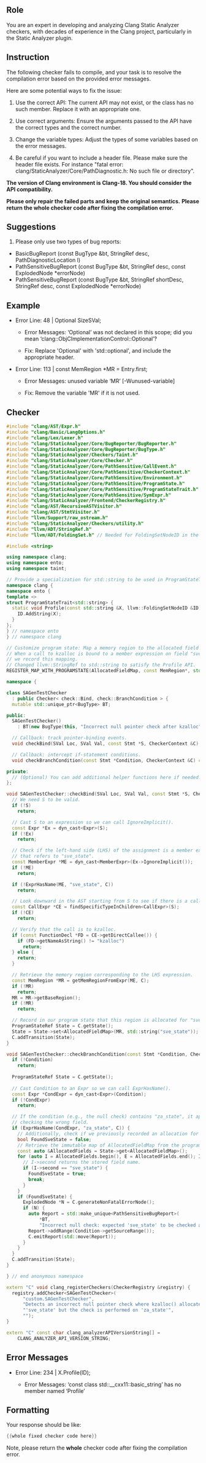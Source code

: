 ## Role

You are an expert in developing and analyzing Clang Static Analyzer checkers, with decades of experience in the Clang project, particularly in the Static Analyzer plugin.

## Instruction

The following checker fails to compile, and your task is to resolve the compilation error based on the provided error messages.

Here are some potential ways to fix the issue:

1. Use the correct API: The current API may not exist, or the class has no such member. Replace it with an appropriate one.

2. Use correct arguments: Ensure the arguments passed to the API have the correct types and the correct number.

3. Change the variable types: Adjust the types of some variables based on the error messages.

4. Be careful if you want to include a header file. Please make sure the header file exists. For instance "fatal error: clang/StaticAnalyzer/Core/PathDiagnostic.h: No such file or directory".

**The version of Clang environment is Clang-18. You should consider the API compatibility.**

**Please only repair the failed parts and keep the original semantics.**
**Please return the whole checker code after fixing the compilation error.**

## Suggestions

1. Please only use two types of bug reports:
  - BasicBugReport (const BugType &bt, StringRef desc, PathDiagnosticLocation l)
  - PathSensitiveBugReport (const BugType &bt, StringRef desc, const ExplodedNode *errorNode)
  - PathSensitiveBugReport (const BugType &bt, StringRef shortDesc, StringRef desc, const ExplodedNode *errorNode)

## Example

- Error Line: 48 |   Optional<DefinedOrUnknownSVal> SizeSVal; 

  - Error Messages: ‘Optional’ was not declared in this scope; did you mean ‘clang::ObjCImplementationControl::Optional’? 

  - Fix: Replace 'Optional<DefinedOrUnknownSVal>' with 'std::optional<DefinedOrUnknownSVal>', and include the appropriate header. 

- Error Line: 113 |     const MemRegion *MR = Entry.first;

    - Error Messages: unused variable ‘MR’ [-Wunused-variable]

    - Fix: Remove the variable 'MR' if it is not used.

## Checker

```cpp
#include "clang/AST/Expr.h"
#include "clang/Basic/LangOptions.h"
#include "clang/Lex/Lexer.h"
#include "clang/StaticAnalyzer/Core/BugReporter/BugReporter.h"
#include "clang/StaticAnalyzer/Core/BugReporter/BugType.h"
#include "clang/StaticAnalyzer/Checkers/Taint.h"
#include "clang/StaticAnalyzer/Core/Checker.h"
#include "clang/StaticAnalyzer/Core/PathSensitive/CallEvent.h"
#include "clang/StaticAnalyzer/Core/PathSensitive/CheckerContext.h"
#include "clang/StaticAnalyzer/Core/PathSensitive/Environment.h"
#include "clang/StaticAnalyzer/Core/PathSensitive/ProgramState.h"
#include "clang/StaticAnalyzer/Core/PathSensitive/ProgramStateTrait.h"
#include "clang/StaticAnalyzer/Core/PathSensitive/SymExpr.h"
#include "clang/StaticAnalyzer/Frontend/CheckerRegistry.h"
#include "clang/AST/RecursiveASTVisitor.h"
#include "clang/AST/StmtVisitor.h"
#include "llvm/Support/raw_ostream.h"
#include "clang/StaticAnalyzer/Checkers/utility.h"
#include "llvm/ADT/StringRef.h"
#include "llvm/ADT/FoldingSet.h" // Needed for FoldingSetNodeID in the Profile function.

#include <string>

using namespace clang;
using namespace ento;
using namespace taint;

// Provide a specialization for std::string to be used in ProgramStateTrait.
namespace clang {
namespace ento {
template <>
struct ProgramStateTrait<std::string> {
  static void Profile(const std::string &X, llvm::FoldingSetNodeID &ID) {
    ID.AddString(X);
  }
};
} // namespace ento
} // namespace clang

// Customize program state: Map a memory region to the allocated field name.
// When a call to kzalloc is bound to a member expression on field "sve_state",
// we record this mapping.
// Changed llvm::StringRef to std::string to satisfy the Profile API.
REGISTER_MAP_WITH_PROGRAMSTATE(AllocatedFieldMap, const MemRegion*, std::string)

namespace {

class SAGenTestChecker 
  : public Checker< check::Bind, check::BranchCondition > {
  mutable std::unique_ptr<BugType> BT;

public:
  SAGenTestChecker() 
    : BT(new BugType(this, "Incorrect null pointer check after kzalloc")) {}

  // Callback: track pointer-binding events.
  void checkBind(SVal Loc, SVal Val, const Stmt *S, CheckerContext &C) const;

  // Callback: intercept if-statement conditions.
  void checkBranchCondition(const Stmt *Condition, CheckerContext &C) const;

private:
  // (Optional) You can add additional helper functions here if needed.
};

void SAGenTestChecker::checkBind(SVal Loc, SVal Val, const Stmt *S, CheckerContext &C) const {
  // We need S to be valid.
  if (!S)
    return;

  // Cast S to an expression so we can call IgnoreImplicit().
  const Expr *Ex = dyn_cast<Expr>(S);
  if (!Ex)
    return;

  // Check if the left-hand side (LHS) of the assignment is a member expression
  // that refers to "sve_state".
  const MemberExpr *ME = dyn_cast<MemberExpr>(Ex->IgnoreImplicit());
  if (!ME)
    return;

  if (!ExprHasName(ME, "sve_state", C))
    return;

  // Look downward in the AST starting from S to see if there is a call expression.
  const CallExpr *CE = findSpecificTypeInChildren<CallExpr>(S);
  if (!CE)
    return;

  // Verify that the call is to kzalloc.
  if (const FunctionDecl *FD = CE->getDirectCallee()) {
    if (FD->getNameAsString() != "kzalloc")
      return;
  } else {
    return;
  }

  // Retrieve the memory region corresponding to the LHS expression.
  const MemRegion *MR = getMemRegionFromExpr(ME, C);
  if (!MR)
    return;
  MR = MR->getBaseRegion();
  if (!MR)
    return;

  // Record in our program state that this region is allocated for "sve_state".
  ProgramStateRef State = C.getState();
  State = State->set<AllocatedFieldMap>(MR, std::string("sve_state"));
  C.addTransition(State);
}

void SAGenTestChecker::checkBranchCondition(const Stmt *Condition, CheckerContext &C) const {
  if (!Condition)
    return;
    
  ProgramStateRef State = C.getState();
  
  // Cast Condition to an Expr so we can call ExprHasName().
  const Expr *CondExpr = dyn_cast<Expr>(Condition);
  if (!CondExpr)
    return;

  // If the condition (e.g., the null check) contains "za_state", it appears to be
  // checking the wrong field.
  if (ExprHasName(CondExpr, "za_state", C)) {
    // Additionally, check if we previously recorded an allocation for "sve_state".
    bool FoundSveState = false;
    // Retrieve the immutable map of AllocatedFieldMap from the program state.
    const auto &AllocatedFields = State->get<AllocatedFieldMap>();
    for (auto I = AllocatedFields.begin(), E = AllocatedFields.end(); I != E; ++I) {
      // I->second returns the stored field name.
      if (I->second == "sve_state") {
        FoundSveState = true;
        break;
      }
    }
    if (FoundSveState) {
      ExplodedNode *N = C.generateNonFatalErrorNode();
      if (N) {
        auto Report = std::make_unique<PathSensitiveBugReport>(
            *BT,
            "Incorrect null check: expected 'sve_state' to be checked after kzalloc", N);
        Report->addRange(Condition->getSourceRange());
        C.emitReport(std::move(Report));
      }
    }
  }
  C.addTransition(State);
}

} // end anonymous namespace

extern "C" void clang_registerCheckers(CheckerRegistry &registry) {
  registry.addChecker<SAGenTestChecker>(
      "custom.SAGenTestChecker",
      "Detects an incorrect null pointer check where kzalloc() allocated memory for "
      "'sve_state' but the check is performed on 'za_state'",
      "");
}

extern "C" const char clang_analyzerAPIVersionString[] =
    CLANG_ANALYZER_API_VERSION_STRING;

```

## Error Messages 

- Error Line: 234 |     X.Profile(ID);

	- Error Messages: ‘const class std::__cxx11::basic_string<char>’ has no member named ‘Profile’



## Formatting 

Your response should be like: 

```cpp
{{whole fixed checker code here}}
```

Note, please return the **whole** checker code after fixing the compilation error.